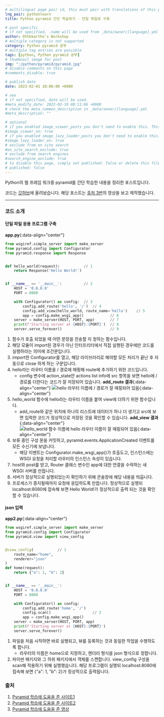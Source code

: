 ```yaml
---
# multilingual page pair id, this must pair with translations of this page. (This name must be unique)
lng_pair: pythonlearn
title: Python pyramid 간단 학습하기 - 단일 파일로 구축

# post specific
# if not specified, .name will be used from _data/owner/[language].yml
author: Othkkartho's Workshop
# multiple category is not supported
category: Python pyramid 공부
# multiple tag entries are possible
tags: [python, Python pyramid 공부]
# thumbnail image for post
img: ":/python/pyramid/pyramid.jpg"
# disable comments on this page
#comments_disable: true

# publish date
date: 2023-02-01 10:00:00 +0900

# seo
# if not specified, date will be used.
#meta_modify_date: 2022-02-10 08:11:06 +0900
# check the meta_common_description in _data/owner/[language].yml
#meta_description: ""

# optional
# if you enabled image_viewer_posts you don't need to enable this. This is only if image_viewer_posts = false
#image_viewer_on: true
# if you enabled image_lazy_loader_posts you don't need to enable this. This is only if image_lazy_loader_posts = false
#image_lazy_loader_on: true
# exclude from on site search
#on_site_search_exclude: true
# exclude from search engines
#search_engine_exclude: true
# to disable this page, simply set published: false or delete this file
# published: false
---
```


<!-- outline-start -->

Python의 웹 프레임 워크중 pyramid를 간단 학습한 내용을 정리한 포스트입니다.

<!-- outline-end -->

코드는 [깃허브](https://github.com/Othkkartho/pyramidProject)에 올려놨습니다.
해당 포스트는 [출처 3번](#출처)의 영상을 보고 제작했습니다.

--------------------------------------------------------

### 코드 소개
#### 단일 파일 응용 프로그램 구축
**app.py**{:data-align="center"}
~~~python
from wsgiref.simple_server import make_server
from pyramid.config import Configurator
from pyramid.response import Response


def hello_world(request):           // 1
    return Response('Hello World!')


if __name__ == '__main__':          // 2
    HOST = '0.0.0.0'
    PORT = 8080

    with Configurator() as config:  // 3
        config.add_route('hello', '/')  // 4
        config.add_view(hello_world, route_name='hello')    // 5
        app = config.make_wsgi_app()            // 6
    server = make_server(HOST, PORT, app)       // 7
    print(f'Starting server at {HOST}:{PORT}')  // 8
    server.serve_forever()                      // 9
~~~
1. 함수가 호출 되었을 때 어떤 문장을 전송할 지 정하는 함수입니다.
2. 해당 모듈이 import된 경우가 아닌 인터프리터에서 직접 실행된 경우에만 코드를 실행하라는 의미에 조건문입니다.
3. import한 Configurator를 열고, 해당 라이브러리로 해야할 모든 처리가 끝난 후 자동으로 close 하게 하는 구문입니다.
4. hello라는 라우터 이름을 / 경로에 매핑해 route에 추가하기 위한 코드입니다.
    - config 변수에 action_state안 actions list info에 src 항목을 보면 hello에 / 경로를 더한다는 코드가 잘 저장되어 있습니다.
**add_route 결과**{:data-align="center"}
![hello 라우터 이름에 / 경로가 잘 매핑되어 있음](:/python/pyramid/2/add_route.jpg){:data-align="center"}
5. hello_world 함수에 hello라는 라우터 이름을 붙여 view에 더하기 위한 함수입니다.
    - add_route와 같은 위치에 하나의 리스트에 데이터가 하나 더 생기고 src에 보면 입력한 코드가 정상적으로 저장된 것을 확인할 수 있습니다.
**add_view 결과**{:data-align="center"}
![hello_world 함수 이름에 hello 라우터 이름이 잘 매핑되어 있음](:/python/pyramid/2/add_view.jpg){:data-align="center"}
6. 보류 중인 구성 문을 커밋하고, pyramid.events.ApplicationCreated 이벤트를 모든 수신기에 보냅니다.
    - 해당 이벤트는 Configurator.make_wsgi_app()가 호출도고, 인스턴스에는 WSGI 요청을 처리할 라우터의 인스턴스 속성이 있습니다.
7. host와 post를 받고, Router 클래스 변수인 app에 대한 연결을 수락하는 새 WSGI 서버를 만듭니다.
8. 서버가 정상적으로 실행되었는지 확인하기 위해 콘솔창에 해당 내용을 띄웁니다.
9. 프로세스가 중지될때까지 요청에 응답하도록 만듭니다.
정상적으로 실행되 localhost:8080에 접속해 보면 Hello World!가 정상적으로 출력 되는 것을 확인할 수 있습니다.

#### json 입력
**app2.py**{:data-align="center"}
~~~python
from wsgiref.simple_server import make_server
from pyramid.config import Configurator
from pyramid.view import view_config


@view_config(           // 1
    route_name="home",
    renderer="json"
)
def home(request):
    return {"a": 1, "b": 2}


if __name__ == '__main__':
    HOST = '0.0.0.0'
    PORT = 8080

    with Configurator() as config:
        config.add_route('home', '/')
        config.scan()                   // 2
        app = config.make_wsgi_app()
    server = make_server(HOST, PORT, app)
    print(f'Starting server at {HOST}:{PORT}')
    server.serve_forever()
~~~
1. 파일을 처음 시작하면 바로 실행되고, 뷰를 등록하는 것과 동일한 작업을 수행하도록 합니다.
    - 라우터의 이름은 home으로 지정하고, 랜더러 형식을 json 형식으로 정합니다.
2. 파이썬 패키지와 그 하위 패키지에서 객체를 스켄합니다. view_config 구성을 scan해 적용하기 위해 실행했습니다.
해당 프로그램이 실행되 localhost:8080에 접속해 보면 {"a": 1, "b": 2}가 정상적으로 출력됩니다.

### 출처
1. [Pyramid 학습에 도움을 준 사이트1](https://trypyramid.com/)
2. [Pyramid 학습에 도움을 준 사이트2](https://docs.pylonsproject.org/projects/pyramid/en/2.0-branch/index.html)
3. [Pyramid 학습에 도움을 준 영상](https://www.google.com/url?sa=t&rct=j&q=&esrc=s&source=video&cd=&cad=rja&uact=8&ved=2ahUKEwjs5J6e6_D8AhXmf94KHRV0DWIQtwJ6BAgHEAI&url=https%3A%2F%2Fwww.youtube.com%2Fwatch%3Fv%3DwgMj6ZsCiBk&usg=AOvVaw1olAQEo61o8mH969UZQUI6)